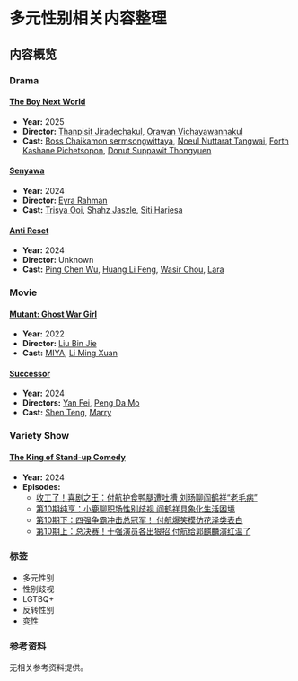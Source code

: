 # 多元性别相关内容整理

## 内容概览

### Drama

#### [The Boy Next World](//www.iq.com/album/the-boy-next-world-2025-1dcaj55w4y5?lang=en_us)
- **Year:** 2025
- **Director:** [Thanpisit Jiradechakul](//www.iq.com/actor-info/thanpisit-jiradechakul-7482302215264105?lang=en_us), [Orawan Vichayawannakul](//www.iq.com/actor-info/orawan-vichayawannakul-7975634211599505?lang=en_us)
- **Cast:** [Boss Chaikamon sermsongwittaya](//www.iq.com/actor-info/boss-chaikamon-sermsongwittaya-3670410106994005?lang=en_us), [Noeul Nuttarat Tangwai](//www.iq.com/actor-info/noeul-nuttarat-tangwai-6572646143972205?lang=en_us), [Forth Kashane Pichetsopon](//www.iq.com/actor-info/forth-kashane-pichetsopon-3223603729824605?lang=en_us), [Donut Suppawit Thongyuen](//www.iq.com/actor-info/donut-suppawit-thongyuen-8714428957331405?lang=en_us)

#### [Senyawa](//www.iq.com/album/senyawa-2024-273nwjwu901?lang=en_us)
- **Year:** 2024
- **Director:** [Eyra Rahman](//www.iq.com/actor-info/eyra-rahman-2980547477971505?lang=en_us)
- **Cast:** [Trisya Ooi](//www.iq.com/actor-info/trisya-ooi-6113807279088405?lang=en_us), [Shahz Jaszle](//www.iq.com/actor-info/shahz-jaszle-1706708111823905?lang=en_us), [Siti Hariesa](//www.iq.com/actor-info/siti-hariesa-3517998595930805?lang=en_us)

#### [Anti Reset](//www.iq.com/album/anti-reset-2024-1pwbh048dwx?lang=en_us)
- **Year:** 2024
- **Director:** Unknown
- **Cast:** [Ping Chen Wu](//www.iq.com/actor-info/ping-chen-wu-5772886793815505?lang=en_us), [Huang Li Feng](//www.iq.com/actor-info/huang-li-feng-232554605?lang=en_us), [Wasir Chou](//www.iq.com/actor-info/wasir-chou-215165905?lang=en_us), [Lara](//www.iq.com/actor-info/lara-1625689361206205?lang=en_us)

### Movie

#### [Mutant: Ghost War Girl](//www.iq.com/album/mutant-ghost-war-girl-2022-1u0tuqcl970?lang=en_us)
- **Year:** 2022
- **Director:** [Liu Bin Jie](//www.iq.com/actor-info/liu-bin-jie-227667305?lang=en_us)
- **Cast:** [MIYA](//www.iq.com/actor-info/miya-204684505?lang=en_us), [Li Ming Xuan](//www.iq.com/actor-info/li-ming-xuan-242389205?lang=en_us)

#### [Successor](//www.iq.com/album/successor-2024-g691alx4j4?lang=en_us)
- **Year:** 2024
- **Directors:** [Yan Fei](//www.iq.com/actor-info/yan-fei-206555405?lang=en_us), [Peng Da Mo](//www.iq.com/actor-info/peng-da-mo-223158405?lang=en_us)
- **Cast:** [Shen Teng](//www.iq.com/actor-info/shen-teng-213640105?lang=en_us), [Marry](//www.iq.com/actor-info/marry-208593805?lang=en_us)

### Variety Show

#### [The King of Stand-up Comedy](//www.iq.com/album/the-king-of-stand-up-comedy-2024-26tz1mqh561?lang=en_us)
- **Year:** 2024
- **Episodes:** 
    - [收工了！喜剧之王：付航护食鸭腿遭吐槽 刘旸聊阎鹤祥“老毛病”](//www.iq.com/play/the-king-of-stand-up-comedy-2024-10-20-xipsqy7h6g?lang=en_us)
    - [第10期纯享：小鹿聊职场性别歧视 阎鹤祥具象化生活困境](//www.iq.com/play/the-king-of-stand-up-comedy-2024-10-20-2d1r2meg4aw?lang=en_us)
    - [第10期下：四强争霸冲击总冠军！ 付航爆笑模仿花泽类表白](//www.iq.com/play/the-king-of-stand-up-comedy-2024-10-19-1ohph4vgw64?lang=en_us)
    - [第10期上：总决赛！十强演员各出狠招 付航给郭麒麟演红温了](//www.iq.com/play/the-king-of-stand-up-comedy-2024-10-18-n2bwi5bt8k?lang=en_us)

### 标签
- 多元性别
- 性别歧视
- LGTBQ+
- 反转性别
- 变性


### 参考资料
无相关参考资料提供。